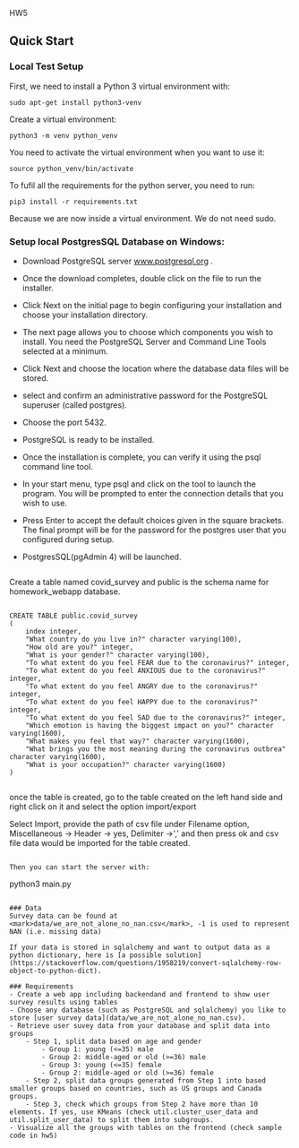 HW5

## Quick Start
### Local Test Setup
First, we need to install a Python 3 virtual environment with:
```
sudo apt-get install python3-venv
```

Create a virtual environment:
```
python3 -m venv python_venv
```

You need to activate the virtual environment when you want to use it:
```
source python_venv/bin/activate
```

To fufil all the requirements for the python server, you need to run:
```
pip3 install -r requirements.txt
```
Because we are now inside a virtual environment. We do not need sudo.

### Setup local PostgresSQL Database on Windows:

* Download PostgreSQL server  www.postgresql.org .

* Once the download completes, double click on the file to run the installer.

* Click Next on the initial page to begin configuring your installation and choose your installation directory.

* The next page allows you to choose which components you wish to install. You need the PostgreSQL Server and Command Line Tools selected at a minimum.

* Click Next and choose the location where the database data files will be stored.

* select and confirm an administrative password for the PostgreSQL superuser (called postgres).

* Choose the port 5432.

* PostgreSQL is ready to be installed.

* Once the installation is complete, you can verify it using the psql command line tool.

* In your start menu, type psql and click on the tool to launch the program. You will be prompted to enter the connection details that you wish to use.

* Press Enter to accept the default choices given in the square brackets. The final prompt will be for the password for the postgres user that you configured during setup.

* PostgresSQL(pgAdmin 4) will be launched.

```

```
Create a table named covid_survey and public is the schema name for homework_webapp database.
```

CREATE TABLE public.covid_survey
(
    index integer,
    "What country do you live in?" character varying(100),
    "How old are you?" integer,
    "What is your gender?" character varying(100),
    "To what extent do you feel FEAR due to the coronavirus?" integer,
    "To what extent do you feel ANXIOUS due to the coronavirus?" integer,
    "To what extent do you feel ANGRY due to the coronavirus?" integer,
    "To what extent do you feel HAPPY due to the coronavirus?" integer,
    "To what extent do you feel SAD due to the coronavirus?" integer,
    "Which emotion is having the biggest impact on you?" character varying(1600),
    "What makes you feel that way?" character varying(1600),
    "What brings you the most meaning during the coronavirus outbrea" character varying(1600),
    "What is your occupation?" character varying(1600)
)


```
once the table is created, go to the table created on the left hand side and right click on it and select the option import/export

Select Import, provide the path of csv file under Filename option, Miscellaneous -> Header -> yes, Delimiter ->',' and then press ok and csv file data would be
imported for the table created.
```

Then you can start the server with:
```
python3 main.py
```

### Data
Survey data can be found at <mark>data/we_are_not_alone_no_nan.csv</mark>, -1 is used to represent NAN (i.e. missing data)

If your data is stored in sqlalchemy and want to output data as a python dictionary, here is [a possible solution](https://stackoverflow.com/questions/1958219/convert-sqlalchemy-row-object-to-python-dict).

### Requirements
- Create a web app including backendand and frontend to show user survey results using tables
- Choose any database (such as PostgreSQL and sqlalchemy) you like to store [user survey data](data/we_are_not_alone_no_nan.csv).
- Retrieve user suvey data from your database and split data into groups
	- Step 1, split data based on age and gender
		- Group 1: young (<=35) male
		- Group 2: middle-aged or old (>=36) male
		- Group 3: young (<=35) female
		- Group 2: middle-aged or old (>=36) female
	- Step 2, split data groups generated from Step 1 into based smaller groups based on countries, such as US groups and Canada groups.
	- Step 3, check which groups from Step 2 have more than 10 elements. If yes, use KMeans (check util.cluster_user_data and util.split_user_data) to split them into subgroups.
- Visualize all the groups with tables on the frontend (check sample code in hw5)



